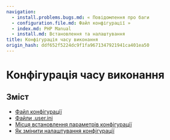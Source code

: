 ```yaml
---
navigation:
  - install.problems.bugs.md: « Повідомлення про баги
  - configuration.file.md: Файл конфігурації »
  - index.md: PHP Manual
  - install.md: Встановлення та налаштування
title: Конфігурація часу виконання
origin_hash: ddf652f5224dc9f1fa9671347921941ca401ea50
---
```

# Конфігурація часу виконання

## Зміст

-   [Файл конфігурації](configuration.file.md)
-   [Файли .user.ini](configuration.file.per-user.md)
-   [Місця встановлення параметрів конфігурації](configuration.changes.modes.md)
-   [Як змінити налаштування конфігурації](configuration.changes.md)
